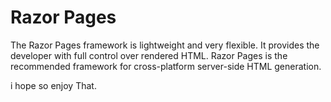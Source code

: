 # Razor Pages 

The Razor Pages framework is lightweight and very flexible. It provides the developer with full control over rendered HTML. Razor Pages is the recommended framework for cross-platform server-side HTML generation.

i hope so enjoy That.
